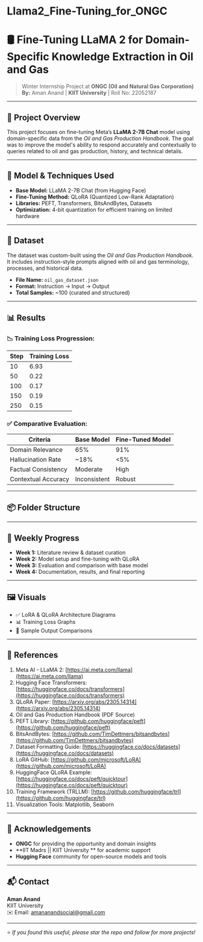 # Llama2_Fine-Tuning_for_ONGC

# 🛢️ Fine-Tuning LLaMA 2 for Domain-Specific Knowledge Extraction in Oil and Gas

> Winter Internship Project at **ONGC (Oil and Natural Gas Corporation)**  
> **By:** Aman Anand | **KIIT University** | Roll No: 22052187

---

## 📌 Project Overview

This project focuses on fine-tuning Meta’s **LLaMA 2-7B Chat** model using domain-specific data from the *Oil and Gas Production Handbook*. The goal was to improve the model's ability to respond accurately and contextually to queries related to oil and gas production, history, and technical details.

---

## 🧠 Model & Techniques Used

- **Base Model:** LLaMA 2-7B Chat (from Hugging Face)
- **Fine-Tuning Method:** QLoRA (Quantized Low-Rank Adaptation)
- **Libraries:** PEFT, Transformers, BitsAndBytes, Datasets
- **Optimization:** 4-bit quantization for efficient training on limited hardware

---

## 📁 Dataset

The dataset was custom-built using the *Oil and Gas Production Handbook*. It includes instruction-style prompts aligned with oil and gas terminology, processes, and historical data.

- **File Name:** `oil_gas_dataset.json`
- **Format:** Instruction → Input → Output
- **Total Samples:** ~100 (curated and structured)

---

## 📊 Results

### 📉 Training Loss Progression:
| Step | Training Loss |
|------|----------------|
| 10   | 6.93           |
| 50   | 0.22           |
| 100  | 0.17           |
| 150  | 0.19           |
| 250  | 0.15           |

### ✅ Comparative Evaluation:

| Criteria | Base Model | Fine-Tuned Model |
|---------|-------------|------------------|
| Domain Relevance | 65% | 91% |
| Hallucination Rate | ~18% | <5% |
| Factual Consistency | Moderate | High |
| Contextual Accuracy | Inconsistent | Robust |

---

## 📦 Folder Structure


---

## 📅 Weekly Progress

- **Week 1:** Literature review & dataset curation  
- **Week 2:** Model setup and fine-tuning with QLoRA  
- **Week 3:** Evaluation and comparison with base model  
- **Week 4:** Documentation, results, and final reporting  

---

## 🖼️ Visuals

- ✅ LoRA & QLoRA Architecture Diagrams
- 📊 Training Loss Graphs
- 📄 Sample Output Comparisons

---

## 🧾 References

1. Meta AI - LLaMA 2: [https://ai.meta.com/llama](https://ai.meta.com/llama)
2. Hugging Face Transformers: [https://huggingface.co/docs/transformers](https://huggingface.co/docs/transformers)
3. QLoRA Paper: [https://arxiv.org/abs/2305.14314](https://arxiv.org/abs/2305.14314)
4. Oil and Gas Production Handbook (PDF Source)
5. PEFT Library: [https://github.com/huggingface/peft](https://github.com/huggingface/peft)
6. BitsAndBytes: [https://github.com/TimDettmers/bitsandbytes](https://github.com/TimDettmers/bitsandbytes)
7. Dataset Formatting Guide: [https://huggingface.co/docs/datasets](https://huggingface.co/docs/datasets)
8. LoRA GitHub: [https://github.com/microsoft/LoRA](https://github.com/microsoft/LoRA)
9. HuggingFace QLoRA Example: [https://huggingface.co/docs/peft/quicktour](https://huggingface.co/docs/peft/quicktour)
10. Training Framework (TRLLM): [https://github.com/huggingface/trl](https://github.com/huggingface/trl)
11. Visualization Tools: Matplotlib, Seaborn

---

## 🤝 Acknowledgements

- **ONGC** for providing the opportunity and domain insights  
- **IIT Madrs || KIIT University ** for academic support  
- **Hugging Face** community for open-source models and tools

---

## 📬 Contact

**Aman Anand**  
KIIT University  
✉️ Email: amananandsocial@gmail.com  


---

⭐ *If you found this useful, please star the repo and follow for more projects!*


